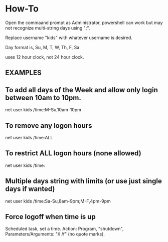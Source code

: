 <!-- Owner source https://github.com/SystemJargon/parental-settings -->

# How-To

Open the commaand prompt as Administrator, powershell can work but may not recognize multi-string days using ";".

Replace username "kids" with whatever username is desired.

Day format is, Su, M, T, W, Th, F, Sa

uses 12 hour clock, not 24 hour clock.

## EXAMPLES ##

## To add all days of the Week and allow only login between 10am to 10pm.
net user kids /time:M-Su,10am-10pm

## To remove any logon hours
net user kids /time:ALL

## To restrict ALL logon hours (none allowed)
net user kids /time:

## Multiple days string with limits (or use just single days if wanted)
net user kids /time:Sa-Su,8am-9pm;M-F,4pm-9pm

## Force logoff when time is up
Scheduled task, set a time. Action: Program, "shutdown", Parameters/Arguments: "/l /f" (no quote marks).
